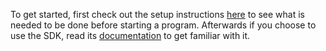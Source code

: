 To get started, first check out the setup instructions [here](Setup.md) to see what is needed to be done before starting a program.
Afterwards if you choose to use the SDK, read its [documentation](SDK_howto.md) to get familiar with it.